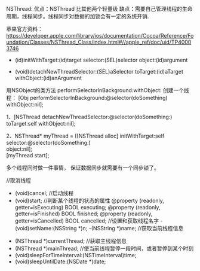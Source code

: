 NSThread:
优点：NSThread 比其他两个轻量级
缺点：需要自己管理线程的生命周期，线程同步。线程同步对数据的加锁会有一定的系统开销.

苹果官方资料：https://developer.apple.com/library/ios/documentation/Cocoa/Reference/Foundation/Classes/NSThread_Class/index.html#//apple_ref/doc/uid/TP40003746



- (id)initWithTarget:(id)target selector:(SEL)selector object:(id)argument
+ (void)detachNewThreadSelector:(SEL)aSelector toTarget:(id)aTarget withObject:(id)anArgument

用NSObject的类方法  performSelectorInBackground:withObject: 创建一个线程：
[Obj performSelectorInBackground:@selector(doSomething) withObject:nil];



1、[NSThread detachNewThreadSelector:@selector(doSomething:) toTarget:self withObject:nil];  

2、NSThread* myThread = [[NSThread alloc] initWithTarget:self  
                                        selector:@selector(doSomething:)  
                                        object:nil];  
[myThread start];  


 多个线程同时做一件事情， 保证数据同步就需要有一个同步锁了。


//取消线程
- (void)cancel;
//启动线程
- (void)start;
//判断某个线程的状态的属性
@property (readonly, getter=isExecuting) BOOL executing;
@property (readonly, getter=isFinished) BOOL finished;
@property (readonly, getter=isCancelled) BOOL cancelled;
//设置和获取线程名字
-(void)setName:(NSString *)n;
-(NSString *)name;
//获取当前线程信息
+ (NSThread *)currentThread;
//获取主线程信息
+ (NSThread *)mainThread;
//使当前线程暂停一段时间，或者暂停到某个时刻
+ (void)sleepForTimeInterval:(NSTimeInterval)time;
+ (void)sleepUntilDate:(NSDate *)date;



